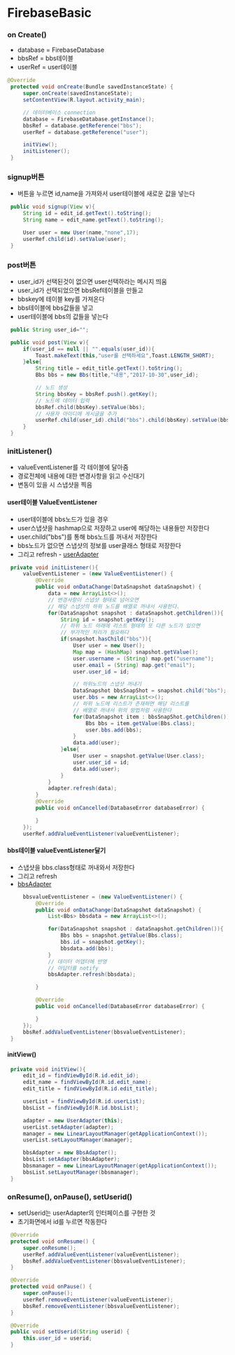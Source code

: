 # FirebaseBasic

### on Create()
- database = FirebaseDatabase
- bbsRef = bbs테이블
- userRef = user테이블

```java
@Override
 protected void onCreate(Bundle savedInstanceState) {
     super.onCreate(savedInstanceState);
     setContentView(R.layout.activity_main);

     // 데이터베이스 connection
     database = FirebaseDatabase.getInstance();
     bbsRef = database.getReference("bbs");
     userRef = database.getReference("user");

     initView();
     initListener();
 }
```

### signup버튼
- 버튼을 누르면 id,name을 가져와서 user테이블에 새로운 값을 넣는다

```java
 public void signup(View v){
     String id = edit_id.getText().toString();
     String name = edit_name.getText().toString();

     User user = new User(name,"none",17);
     userRef.child(id).setValue(user);
 }
```

### post버튼
- user_id가 선택된것이 없으면 user선택하라는 메시지 띄움
- user_id가 선택되었으면 bbsRef테이블을 만들고
- bbskey에 테이블 key를 가져온다
- bbs테이블에 bbs값들을 넣고
- user테이블에 bbs의 값들을 넣는다

```java
 public String user_id="";

 public void post(View v){
     if(user_id == null || "".equals(user_id)){
         Toast.makeText(this,"user를 선택하세요",Toast.LENGTH_SHORT);
     }else{
         String title = edit_title.getText().toString();
         Bbs bbs = new Bbs(title,"내용","2017-10-30",user_id);

         // 노드 생성
         String bbsKey = bbsRef.push().getKey();
         // 노드에 데이터 입력
         bbsRef.child(bbsKey).setValue(bbs);
         // 사용자 아이디에 게시글을 추가
         userRef.child(user_id).child("bbs").child(bbsKey).setValue(bbs);
     }
 }
 ```

### initListener()
- valueEventListener를 각 테이블에 달아줌
- 경로전체에 내용에 대한 변경사항을 읽고 수신대기
- 변동이 있을 시 스냅샷을 찍음

#### user테이블 ValueEventListener
- user테이블에 bbs노드가 있을 경우
- user스냅샷을 hashmap으로 저장하고 user에 해당하는 내용들만 저장한다
- user.child("bbs")를 통해 bbs노드를 꺼내서 저장한다  
- bbs노드가 없으면 스냅샷의 정보를 user클래스 형태로 저장한다
- 그리고 refresh - [userAdapter](https://github.com/kps990515/ProgrammingStudy/blob/master/Android/FirebaseBasic/app/README.md)


```java
 private void initListener(){
     valueEventListener = (new ValueEventListener() {
         @Override
         public void onDataChange(DataSnapshot dataSnapshot) {
             data = new ArrayList<>();
             // 변경사항이 스냅샷 형태로 넘어오면
             // 해당 스냅샷의 하위 노드를 배열로 꺼내서 사용한다.
             for(DataSnapshot snapshot : dataSnapshot.getChildren()){
                 String id = snapshot.getKey();
                 // 하위 노드 아래에 리스트 형태의 또 다른 노드가 있으면
                 // 부가적인 처리가 필요하다
                 if(snapshot.hasChild("bbs")){
                     User user = new User();
                     Map map = (HashMap) snapshot.getValue();
                     user.username = (String) map.get("username");
                     user.email = (String) map.get("email");
                     user.user_id = id;

                     // 하위노드의 스냅샷 꺼내기
                     DataSnapshot bbsSnapShot = snapshot.child("bbs");
                     user.bbs = new ArrayList<>();
                     // 하위 노드에 리스트가 존재하면 해당 리스트를
                     // 배열로 꺼내서 위의 방법처럼 사용한다
                     for(DataSnapshot item : bbsSnapShot.getChildren()) {
                         Bbs bbs = item.getValue(Bbs.class);
                         user.bbs.add(bbs);
                     }
                     data.add(user);
                 }else{
                     User user = snapshot.getValue(User.class);
                     user.user_id = id;
                     data.add(user);
                 }
             }
             adapter.refresh(data);
         }
         @Override
         public void onCancelled(DatabaseError databaseError) {

         }
     });
     userRef.addValueEventListener(valueEventListener);
```

#### bbs테이블 valueEventListener달기
- 스냅샷을 bbs.class형태로 꺼내와서 저장한다
- 그리고 refresh
- [bbsAdapter](https://github.com/kps990515/ProgrammingStudy/tree/master/Android/FirebaseBasic/app/src/README.md)

```java
     bbsvalueEventListener = (new ValueEventListener() {
         @Override
         public void onDataChange(DataSnapshot dataSnapshot) {
             List<Bbs> bbsdata = new ArrayList<>();

             for(DataSnapshot snapshot : dataSnapshot.getChildren()){
                 Bbs bbs = snapshot.getValue(Bbs.class);
                 bbs.id = snapshot.getKey();
                 bbsdata.add(bbs);
             }
             // 데이터 어뎁터에 반영
             // 아답터를 notify
             bbsAdapter.refresh(bbsdata);

         }

         @Override
         public void onCancelled(DatabaseError databaseError) {

         }
     });
     bbsRef.addValueEventListener(bbsvalueEventListener);
 }
```

#### initView()

```java
 private void initView(){
     edit_id = findViewById(R.id.edit_id);
     edit_name = findViewById(R.id.edit_name);
     edit_title = findViewById(R.id.edit_title);

     userList = findViewById(R.id.userList);
     bbsList = findViewById(R.id.bbsList);

     adapter = new UserAdapter(this);
     userList.setAdapter(adapter);
     manager = new LinearLayoutManager(getApplicationContext());
     userList.setLayoutManager(manager);

     bbsAdapter = new BbsAdapter();
     bbsList.setAdapter(bbsAdapter);
     bbsmanager = new LinearLayoutManager(getApplicationContext());
     bbsList.setLayoutManager(bbsmanager);
 }
 ```

### onResume(), onPause(), setUserid()
- setUserid는 userAdapter의 인터페이스를 구현한 것
- 초기화면에서 id를 누르면 작동한다

```java
 @Override
 protected void onResume() {
     super.onResume();
     userRef.addValueEventListener(valueEventListener);
     bbsRef.addValueEventListener(bbsvalueEventListener);
 }

 @Override
 protected void onPause() {
     super.onPause();
     userRef.removeEventListener(valueEventListener);
     bbsRef.removeEventListener(bbsvalueEventListener);
 }

 @Override
 public void setUserid(String userid) {
     this.user_id = userid;
 }
```
